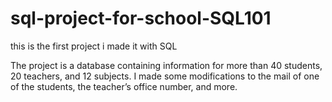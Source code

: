 # sql-project-for-school-SQL101
this is the first project i made it with SQL

The project is a database containing information for more than 40 students, 20 teachers, and 12 subjects. I made some modifications to the mail of one of the students, the teacher’s office number, and more.
